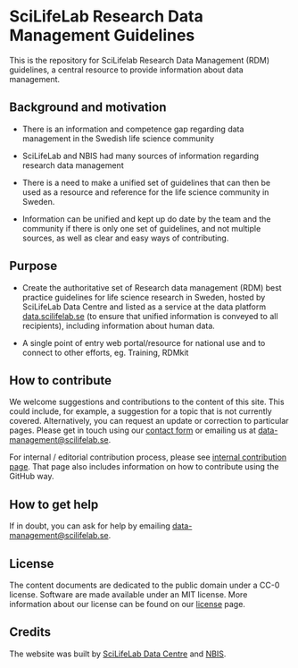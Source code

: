 # SciLifeLab Research Data Management Guidelines
This is the repository for SciLifelab Research Data Management (RDM) guidelines, a central resource to provide information about data management. 

## Background and motivation

* There is an information and competence gap regarding data management in the Swedish life science community

* SciLifeLab and NBIS had many sources of information regarding research data management 

* There is a need to make a unified set of guidelines that can then be used as a resource and reference for the life science community  in Sweden.

* Information can be unified and kept up do date by the team and the community if there is only one set of guidelines, and not multiple sources, as well as clear and easy ways of contributing.

## Purpose
* Create the authoritative set of Research data management (RDM) best practice guidelines for life science research in Sweden, hosted by SciLifeLab Data Centre and listed as a service at the data platform [data.scilifelab.se](https://data.scilifelab.se/) (to ensure that unified information is conveyed to all recipients), including information about human data.

* A single point of entry web portal/resource for national use and to connect to other efforts, eg. Training, RDMkit

## How to contribute

We welcome suggestions and contributions to the content of this site. This could include, for example, a suggestion for a topic that is not currently covered. Alternatively, you can request an update or correction to particular pages. Please get in touch using our [contact form](https://data-guidelines.scilifelab.se/contact/) or emailing us at [data-management@scilifelab.se](mailto:data-management@scilifelab.se).

For internal / editorial contribution process, please see [internal contribution page](https://github.com/ScilifelabDataCentre/RDM-guidelines/blob/main/internal-contribution.md). That page also includes information on how to contribute using the GitHub way.

## How to get help

If in doubt, you can ask for help by emailing [data-management@scilifelab.se](mailto:data-management@scilifelab.se).

## License

The content documents are dedicated to the public domain under a CC-0 license. Software are made available under an MIT license. More information about our license can be found on our [license](LICENSE) page.

## Credits

The website was built by [SciLifeLab Data Centre](https://www.scilifelab.se/data/) and [NBIS](https://nbis.se/).
